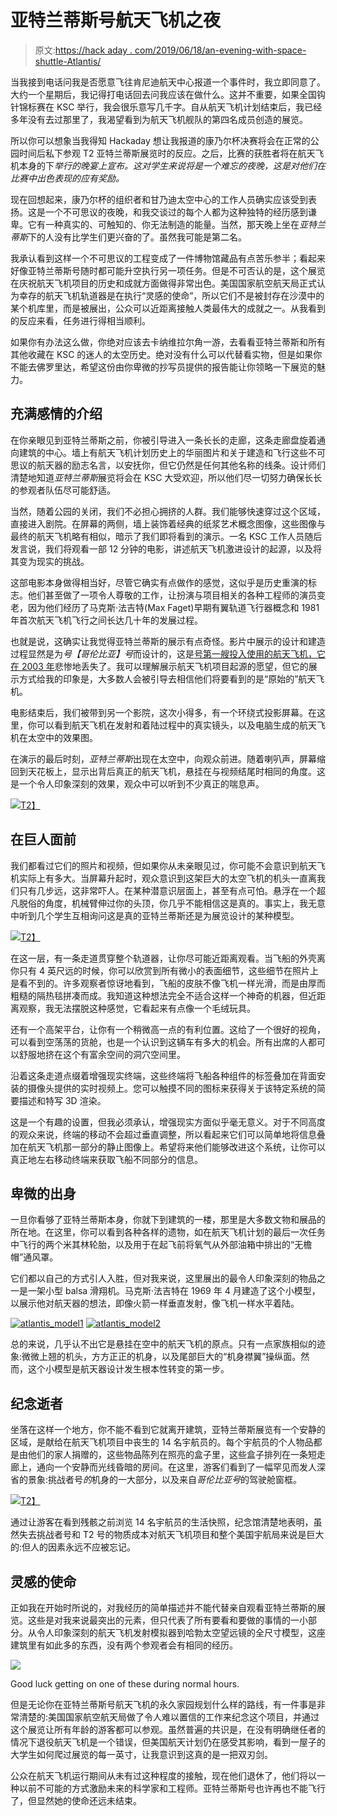 # 亚特兰蒂斯号航天飞机之夜

> 原文:[https://hack aday . com/2019/06/18/an-evening-with-space-shuttle-Atlantis/](https://hackaday.com/2019/06/18/an-evening-with-space-shuttle-atlantis/)

当我接到电话问我是否愿意飞往肯尼迪航天中心报道一个事件时，我立即同意了。大约一个星期后，我记得打电话回去问我应该在做什么。这并不重要，如果全国钩针锦标赛在 KSC 举行，我会很乐意写几千字。自从航天飞机计划结束后，我已经多年没有去过那里了，我渴望看到为航天飞机舰队的第四名成员创造的展览。

所以你可以想象当我得知 Hackaday 想让我报道的康乃尔杯决赛将会在正常的公园时间后私下参观 T2 亚特兰蒂斯展览时的反应。之后，比赛的获胜者将在航天飞机本身的下*举行的晚宴上宣布。这对学生来说将是一个难忘的夜晚，这是对他们在比赛中出色表现的应有奖励。*

现在回想起来，康乃尔杯的组织者和甘乃迪太空中心的工作人员确实应该受到表扬。这是一个不可思议的夜晚，和我交谈过的每个人都为这种独特的经历感到谦卑。它有一种真实的、可触知的、你无法制造的能量。当然，那天晚上坐在*亚特兰蒂斯*下的人没有比学生们更兴奋的了。虽然我可能是第二名。

我承认看到这样一个不可思议的工程变成了一件博物馆藏品有点苦乐参半；看起来好像亚特兰蒂斯号随时都可能升空执行另一项任务。但是不可否认的是，这个展览在庆祝航天飞机项目的历史和成就方面做得非常出色。美国国家航空航天局正式认为幸存的航天飞机轨道器是在执行“灵感的使命”，所以它们不是被封存在沙漠中的某个机库里，而是被展出，公众可以近距离接触人类最伟大的成就之一。从我看到的反应来看，任务进行得相当顺利。

如果你有办法这么做，你绝对应该去卡纳维拉尔角一游，去看看亚特兰蒂斯和所有其他收藏在 KSC 的迷人的太空历史。绝对没有什么可以代替看实物，但是如果你不能去佛罗里达，希望这份由你卑微的抄写员提供的报告能让你领略一下展览的魅力。

## 充满感情的介绍

在你亲眼见到亚特兰蒂斯之前，你被引导进入一条长长的走廊，这条走廊盘旋着通向建筑的中心。墙上有航天飞机计划历史上的华丽图片和关于建造和飞行这些不可思议的航天器的励志名言，以安抚你，但它仍然是任何其他名称的线条。设计师们清楚地知道*亚特兰蒂斯*展览将会在 KSC 大受欢迎，所以他们尽一切努力确保长长的参观者队伍尽可能舒适。

当然，随着公园的关闭，我们不必担心拥挤的人群。我们能够快速穿过这个区域，直接进入剧院。在屏幕的两侧，墙上装饰着经典的纸浆艺术概念图像，这些图像与最终的航天飞机略有相似，暗示了我们即将看到的演示。一名 KSC 工作人员随后发言说，我们将观看一部 12 分钟的电影，讲述航天飞机激进设计的起源，以及将其变为现实的挑战。

这部电影本身做得相当好，尽管它确实有点做作的感觉，这似乎是历史重演的标志。他们甚至做了一项令人尊敬的工作，让扮演与项目相关的各种工程师的演员变老，因为他们经历了马克斯·法吉特(Max Faget)早期有翼轨道飞行器概念和 1981 年首次航天飞机飞行之间长达几十年的发展过程。

也就是说，这确实让我觉得亚特兰蒂斯的展示有点奇怪。影片中展示的设计和建造过程显然是为*号【哥伦比亚】号*而设计的，这是[号第一艘投入使用的航天飞机，它在 2003 年](https://hackaday.com/2018/02/01/the-hard-learned-lessons-of-the-columbia-disaster/)悲惨地丢失了。我可以理解展示航天飞机项目起源的愿望，但它的展示方式给我的印象是，大多数人会被引导去相信他们将要看到的是“原始的”航天飞机。

电影结束后，我们被带到另一个影院，这次小得多，有一个环绕式投影屏幕。在这里，你可以看到航天飞机在发射和着陆过程中的真实镜头，以及电脑生成的航天飞机在太空中的效果图。

在演示的最后时刻，*亚特兰蒂斯*出现在太空中，向观众前进。随着喇叭声，屏幕缩回到天花板上，显示出背后真正的航天飞机，悬挂在与视频结尾时相同的角度。这是一个令人印象深刻的效果，观众中可以听到不少真正的喘息声。

[![](../Images/d53eb5afd3f5946bb512225b608b124b.png)T2】](https://hackaday.com/wp-content/uploads/2019/05/atlantis_nose.jpg)

## 在巨人面前

我们都看过它们的照片和视频，但如果你从未亲眼见过，你可能不会意识到航天飞机实际上有多大。当屏幕升起时，观众意识到这架巨大的太空飞机的机头一直离我们只有几步远，这非常吓人。在某种潜意识层面上，甚至有点可怕。悬浮在一个超凡脱俗的角度，机械臂伸过你的头顶，你几乎不能相信这是真的。事实上，我无意中听到几个学生互相询问这是真的亚特兰蒂斯还是为展览设计的某种模型。

[![](../Images/2a0e39a6ad2a8844e4476733ffe7d1e6.png)T2】](https://hackaday.com/wp-content/uploads/2019/05/atlantis_wide.jpg)

在这一层，有一条走道贯穿整个轨道器，让你尽可能近距离观看。当飞船的外壳离你只有 4 英尺远的时候，你可以欣赏到所有微小的表面细节，这些细节在照片上是看不到的。许多观察者惊讶地看到，飞船的皮肤不像飞机一样光滑，而是由厚而粗糙的隔热毯拼凑而成。我知道这种想法完全不适合这样一个神奇的机器，但近距离观察，我无法摆脱这种感觉，它看起来有点像一个毛绒玩具。

还有一个高架平台，让你有一个稍微高一点的有利位置。这给了一个很好的视角，可以看到空荡荡的货舱，也是一个认识到这辆车有多大的机会。所有出席的人都可以舒服地挤在这个有富余空间的洞穴空间里。

沿着这条走道点缀着增强现实终端，这些终端将飞船各种组件的标签叠加在背面安装的摄像头提供的实时视频上。您可以触摸不同的图标来获得关于该特定系统的简要描述和特写 3D 渲染。

这是一个有趣的设置，但我必须承认，增强现实方面似乎毫无意义。对于不同高度的观众来说，终端的移动不会超过垂直调整，所以看起来它们可以简单地将信息叠加在航天飞机那一部分的静止图像上。希望将来他们能够改进这个系统，让你可以真正地左右移动终端来获取飞船不同部分的信息。

## 卑微的出身

一旦你看够了亚特兰蒂斯本身，你就下到建筑的一楼，那里是大多数文物和展品的所在地。在这里，你可以看到各种各样的遗物，如在航天飞机计划的最后一次任务中飞行的两个米其林轮胎，以及用于在起飞前将氧气从外部油箱中排出的“无檐帽”通风罩。

它们都以自己的方式引人入胜，但对我来说，这里展出的最令人印象深刻的物品之一是一架小型 balsa 滑翔机。马克斯·法吉特在 1969 年 4 月建造了这个小模型，以展示他对航天器的想法，即像火箭一样垂直发射，像飞机一样水平着陆。

 [![atlantis_model1](../Images/505af71ee43ceccfda306b7e8e62e691.png "atlantis_model1")](https://hackaday.com/2019/06/18/an-evening-with-space-shuttle-atlantis/atlantis_model1/)  [![atlantis_model2](../Images/00bf4cd20e5fd84147338dcf2c05a791.png "atlantis_model2")](https://hackaday.com/2019/06/18/an-evening-with-space-shuttle-atlantis/atlantis_model2/) 

总的来说，几乎认不出它是悬挂在空中的航天飞机的原点。只有一点家族相似的迹象:微微上翘的机头，方方正正的机身，以及尾部巨大的“机身襟翼”操纵面。然而，这个小模型是航天器设计发生根本性转变的第一步。

## 纪念逝者

坐落在这样一个地方，你不能不看到它就离开建筑，亚特兰蒂斯展览有一个安静的区域，是献给在航天飞机项目中丧生的 14 名宇航员的。每个宇航员的个人物品都是由他们的家人捐赠的，这些物品陈列在照亮的盒子里，这些盒子排列在一条短走廊上，通向一个安静而光线昏暗的房间。在这里，游客们看到了一幅罕见而发人深省的景象:挑战者号*的*机身的一大部分，以及来自*哥伦比亚号*的驾驶舱窗框。

[![](../Images/19dedc6fef3c2a62a892454c6dd106a3.png)T2】](https://hackaday.com/wp-content/uploads/2019/05/atlantis_memorial.jpg)

通过让游客在看到残骸之前浏览 14 名宇航员的生活快照，纪念馆清楚地表明，虽然失去挑战者号和 T2 号的物质成本对航天飞机项目和整个美国宇航局来说是巨大的:但人的因素永远不应被忘记。

## 灵感的使命

正如我在开始时所说的，对我经历的简单描述并不能代替亲自观看亚特兰蒂斯的展览。这些是对我来说最突出的元素，但只代表了所有要看和要做的事情的一小部分。从令人印象深刻的航天飞机发射模拟器到哈勃太空望远镜的全尺寸模型，这座建筑里有如此多的东西，没有两个参观者会有相同的经历。

[![](../Images/e7d301992459800bf696c147e5533512.png)](https://hackaday.com/wp-content/uploads/2019/05/atlantis_sims.jpg)

Good luck getting on one of these during normal hours.

但是无论你在亚特兰蒂斯号航天飞机的永久家园规划什么样的路线，有一件事是非常清楚的:美国国家航空航天局做了令人难以置信的工作来纪念这个项目，并通过这个展览让所有年龄的游客都可以参观。虽然普遍的共识是，在没有明确继任者的情况下退役航天飞机是一个错误，但美国航天计划仍在感受其影响，看到一屋子的大学生如何爬过展览的每一英寸，让我意识到这真的是一把双刃剑。

公众在航天飞机运行期间从未有过这种程度的接触，现在他们退休了，他们将以一种以前不可能的方式激励未来的科学家和工程师。亚特兰蒂斯号也许再也不能飞行了，但显然她的使命还远未结束。